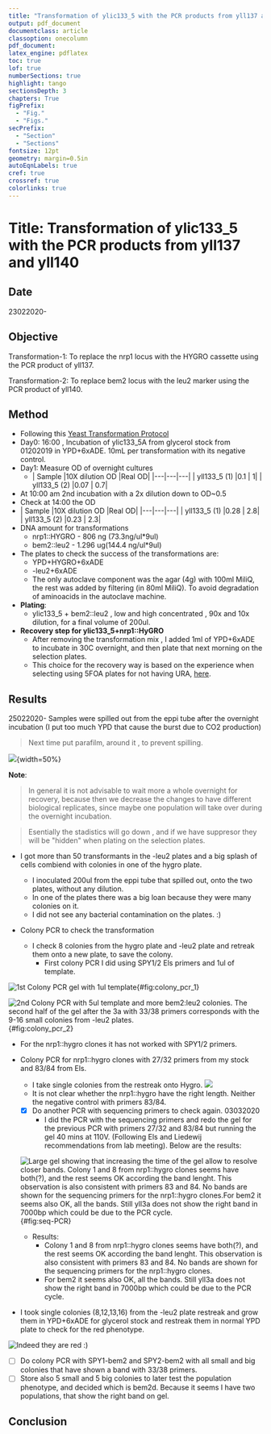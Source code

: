 ```yaml
---
title: "Transformation of ylic133_5 with the PCR products from yll137 and yll140 "
output: pdf_document
documentclass: article
classoption: onecolumn
pdf_document:
latex_engine: pdflatex
toc: true
lof: true
numberSections: true
highlight: tango
sectionsDepth: 3
chapters: True
figPrefix:
  - "Fig."
  - "Figs."
secPrefix:
  - "Section"
  - "Sections"
fontsize: 12pt
geometry: margin=0.5in
autoEqnLabels: true
cref: true
crossref: true
colorlinks: true
---
```



# Title: Transformation of ylic133_5 with the PCR products from yll137 and yll140

## Date
23022020-

## Objective

Transformation-1: To replace the nrp1 locus with the HYGRO cassette using the PCR product of yll137.

Transformation-2: To replace bem2 locus with the leu2 marker using the PCR product of yll140.


## Method
- Following this [Yeast Transformation Protocol](../Protocols/Yeast-transformation.md)
- Day0: 16:00 , Incubation of ylic133_5A from glycerol stock from 01202019 in YPD+6xADE. 10mL per transformation with its negative control.
- Day1: Measure OD of overnight cultures
  - | Sample |10X dilution OD  |Real OD|
  |---|---|---|
  | yll133_5 (1)  |0.1  | 1|
  | yll133_5 (2) |0.07  | 0.7|
- At 10:00 am 2nd incubation with a 2x dilution down to OD~0.5
- Check at 14:00 the OD
- | Sample |10X dilution OD  |Real OD|
|---|---|---|
| yll133_5 (1)  |0.28  | 2.8|
| yll133_5 (2) |0.23  | 2.3|
- DNA amount for transformations
    - nrp1::HYGRO - 806 ng (73.3ng/ul*9ul)
    - bem2::leu2 - 1.296 ug(144.4 ng/ul*9ul)
- The plates to check the success of the transformations are:
  - YPD+HYGRO+6xADE
  - -leu2+6xADE
  - The only autoclave component was the agar (4g) with 100ml MiliQ, the rest was added by filtering (in 80ml MiliQ). To avoid degradation of aminoacids in the autoclave machine.
- **Plating**:
  - ylic133_5 + bem2::leu2   , low and high concentrated , 90x and 10x dilution, for a final volume of 200ul.
- **Recovery step for ylic133_5+nrp1::HyGRO**
  - After removing the transformation mix , I added 1ml of YPD+6xADE to incubate in 30C overnight, and then plate that next morning on the selection plates.
  - This choice for the recovery way is based on the experience when selecting using 5FOA plates for not having URA, [here](../2019-07/2019-07-11_Exp_URA-kickout-transformation-ylic132_1_2.md).


## Results
25022020- Samples were spilled out from the eppi tube after the overnight incubation (I put too much YPD that cause the burst due to CO2 production)

> Next time put parafilm, around it , to prevent spilling.

![](../images/25022020-samples-spilled-out.png){width=50%}

**Note**:

> In general it is not advisable to wait more a whole overnight for recovery, because then we decrease the changes to have different biological replicates, since maybe one population will take over during the overnight incubation.

> Esentially the stadistics will go down , and if we have suppresor they will be "hidden" when plating on the selection plates.

- I got more than 50 transformants in the -leu2 plates and a big splash of cells combiend with colonies in one of the hygro plate.
  - I inoculated 200ul from the eppi tube that spilled out, onto the two plates, without any dilution.
  - In one of the plates there was a big loan because they were many colonies on it.
  - I did not see any bacterial contamination on the plates. :)

- Colony PCR to check the transformation

  - I check 8 colonies from the hygro plate and -leu2 plate and retreak them onto a new plate, to save the colony.
    - First colony PCR I did using SPY1/2 Els primers and 1ul of template.

![1st Colony PCR gel with 1ul template](../images/27022020-colony-pcr-nrp1&bem2.png){#fig:colony_pcr_1}

  ![2nd Colony PCR with 5ul template and more bem2:leu2 colonies. The second half of the gel after the 3a with 33/38 primers corresponds with the 9-16 small colonies from -leu2 plates.](../images/28022020-colony-pcr-nrp1&bem2-small-colonies.png){#fig:colony_pcr_2}

  - For the nrp1::hygro clones it has not worked with SPY1/2 primers.
- Colony PCR for nrp1::hygro clones with 27/32 primers from my stock and 83/84 from Els.
  -  I take single colonies from the restreak onto Hygro.
  ![](../images/02032020-colony-pcr-nrp1-hygro-different-primers.png)
  - It is not clear whether the nrp1::hygro have the right length. Neither the negative control with primers 83/84.
  - [x] Do another PCR with sequencing primers to check again. 03032020
    - I did the PCR with the sequencing primers and redo the gel for the previous PCR with primers 27/32 and 83/84 but running the gel 40 mins at 110V. (Following Els and Liedewij recommendations from lab meeting). Below are the results:

  ![Large gel showing that increasing the time of the gel allow to resolve closer bands. Colony 1 and 8 from nrp1::hygro clones seems have both(?), and the rest seems OK according the band lenght. This observation is also consistent with primers 83 and 84. No bands are shown for the sequencing primers for the nrp1::hygro clones.For bem2 it seems also OK, all the bands. Still yll3a does not show the right band in 7000bp which could be due to the PCR cycle.](../images/03032020-Re-PCR-02032020&sequencing-primers.png){#fig:seq-PCR}
  - Results:
    - Colony 1 and 8 from nrp1::hygro clones seems have both(?), and the rest seems OK according the band lenght. This observation is also consistent with primers 83 and 84. No bands are shown for the sequencing primers for the nrp1::hygro clones.
    - For bem2 it seems also OK, all the bands. Still yll3a does not show the right band in 7000bp which could be due to the PCR cycle.

- I took single colonies (8,12,13,16) from the -leu2 plate restreak and grow them in YPD+6xADE  for glycerol stock and restreak them in normal YPD plate to check for the red phenotype.

![Indeed they are red :) ](../images/bem2-colonies-8,12,13,16-growth-48h.png)

  - [ ] Do colony PCR with SPY1-bem2 and SPY2-bem2 with all small and big colonies that have shown a band with 33/38 primers.
  - [ ] Store also 5 small and  5 big colonies to later test the population phenotype, and decided which is bem2d. Because it seems I have two populations, that show the right band on gel. 

## Conclusion
